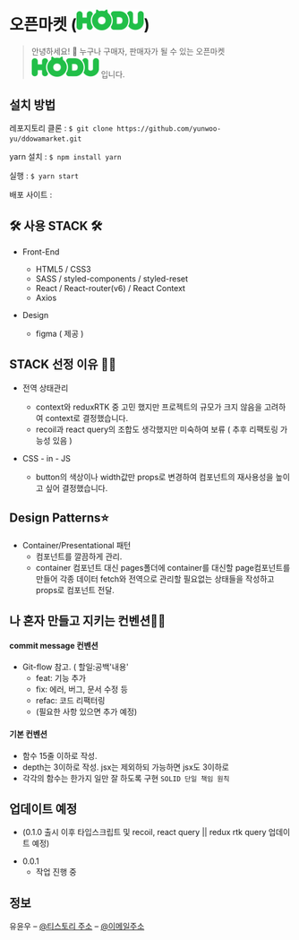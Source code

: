 # 오픈마켓 (<img src="public/assets/Logo-hodu.png" width="120"/>)

> 안녕하세요! 👋 누구나 구매자, 판매자가 될 수 있는 오픈마켓 <img src="public/assets/Logo-hodu.png" width="120"/> 입니다.

## 설치 방법

레포지토리 클론 : `$ git clone https://github.com/yunwoo-yu/ddowamarket.git`

yarn 설치 : `$ npm install yarn`

실행 : `$ yarn start`

배포 사이트 :

## 🛠 사용 STACK 🛠

- Front-End

  - HTML5 / CSS3
  - SASS / styled-components / styled-reset
  - React / React-router(v6) / React Context
  - Axios

- Design
  - figma ( 제공 )

## STACK 선정 이유 🙆‍♂️

- 전역 상태관리

  - context와 reduxRTK 중 고민 했지만 프로젝트의 규모가 크지 않음을 고려하여 context로 결정했습니다.
  - recoil과 react query의 조합도 생각했지만 미숙하여 보류 ( 추후 리팩토링 가능성 있음 )

- CSS - in - JS
  - button의 색상이나 width값만 props로 변경하여 컴포넌트의 재사용성을 높이고 싶어 결정했습니다.

## Design Patterns⭐️

- Container/Presentational 패턴
  - 컴포넌트를 깔끔하게 관리.
  - container 컴포넌트 대신 pages폴더에 container를 대신할 page컴포넌트를 만들어 각종 데이터 fetch와 전역으로 관리할 필요없는 상태들을 작성하고 props로 컴포넌트 전달.

## 나 혼자 만들고 지키는 컨벤션👨‍💻

#### commit message 컨벤션

- Git-flow 참고. ( 할일:공백'내용'
  - feat: 기능 추가
  - fix: 에러, 버그, 문서 수정 등
  - refac: 코드 리팩터링
  - (필요한 사항 있으면 추가 예정)

#### 기본 컨벤션

- 함수 15줄 이하로 작성.
- depth는 3이하로 작성. jsx는 제외하되 가능하면 jsx도 3이하로
- 각각의 함수는 한가지 일만 잘 하도록 구현 `SOLID 단일 책임 원칙`

## 업데이트 예정

- (0.1.0 출시 이후 타입스크립트 및 recoil, react query
  || redux rtk query 업데이트 예정)

* 0.0.1
  - 작업 진행 중

## 정보

유윤우 – [@티스토리 주소](https://frontend-development.tistory.com/) – [@이메일주소](skypnal12@naver.com)
